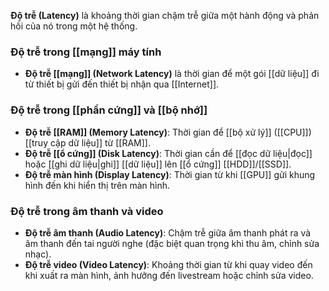 **Độ trễ (Latency)** là khoảng thời gian chậm trễ giữa một hành động và phản hồi của nó trong một hệ thống.

### Độ trễ trong [[mạng]] máy tính

- **Độ trễ [[mạng]] (Network Latency)** là thời gian để một gói [[dữ liệu]] đi từ thiết bị gửi đến thiết bị nhận qua [[Internet]].
### Độ trễ trong [[phần cứng]] và [[bộ nhớ]]

- **Độ trễ [[RAM]] (Memory Latency)**: Thời gian để [[bộ xử lý]] ([[CPU]]) [[truy cập dữ liệu]] từ [[RAM]].
- **Độ trễ [[ổ cứng]] (Disk Latency)**: Thời gian cần để [[đọc dữ liệu|đọc]] hoặc [[ghi dữ liệu|ghi]] [[dữ liệu]] lên [[ổ cứng]] [[HDD]]/[[SSD]].
- **Độ trễ màn hình (Display Latency)**: Thời gian từ khi [[GPU]] gửi khung hình đến khi hiển thị trên màn hình.
### Độ trễ trong âm thanh và video

- **Độ trễ âm thanh (Audio Latency)**: Chậm trễ giữa âm thanh phát ra và âm thanh đến tai người nghe (đặc biệt quan trọng khi thu âm, chỉnh sửa nhạc).
- **Độ trễ video (Video Latency)**: Khoảng thời gian từ khi quay video đến khi xuất ra màn hình, ảnh hưởng đến livestream hoặc chỉnh sửa video.